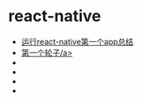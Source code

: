 # react-native

<ul>
  <li><a href="./运行react-native第一个app总结.md">运行react-native第一个app总结</a></li>
  <li><a href="./first.md">第一个轮子/a></li>
  <li></li>
  <li></li>
  <li></li>
  <li></li>
</ul>
